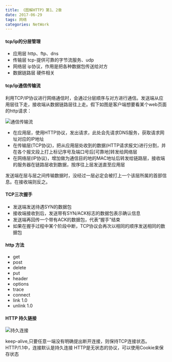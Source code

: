 ```yaml
---
title: 《图解HTTP》第1、2章
date: 2017-06-29
tags: 网络
categories: NetWork
---
```

#### tcp/ip的分层管理 ####

- 应用层 http、ftp、dns
- 传输层 tcp-提供可靠的字节流服务、udp
- 网络层 ip协议，作用是把各种数据包传送给对方
- 数据链路层 硬件相关

#### tcp/ip通信传输流 ####

利用TCP/IP协议进行网络通信时，会通过分层顺序与对方进行通信。发送端从应用层往下走，接收端从数据链路层往上走。假下如图是客户端想要看某个web页面的http请求：

![通信传输流](/images/tcp-ip通信传输流.png)

- 在应用层，使用HTTP协议，发出请求，此处会先请求DNS服务，获取请求网址对应的IP地址
- 在传输层(TCP协议)，把从应用层处收到的数据(HTTP请求报文)进行分割，并在各个报文段上打上标记序号及端口号后[可靠地]转发给网络层
- 在网络层(IP协议)，增加做为通信目的地的MAC地址后转发给链路层，接收端的服务器在链路层收到数据，按序往上层发送直至应用层

发送端在层与层之间传输数据时，没经过一层必定会被打上一个该层所属的首部信息。在接收端则反之。


#### TCP三次握手 ####

- 发送端发送待遇SYN的数据包
- 接收端接收到后，发送带有SYN/ACK标志的数据包表示确认信息
- 发送端再回传一个带有ACK的数据包，代表“握手”结束
- 如果在握手过程中某个阶段中断，TCP协议会再次以相同的顺序发送相同的数据包
 
#### http 方法 ####

- get
- post
- delete
- put
- header
- options
- trace
- connect
- link 1.0
- unlink 1.0

#### HTTP 持久链接 ####

![持久连接](/images/HTTP持久连接.png)

keep-alive,只要任意一端没有明确提出断开连接，则保持TCP连接状态。
HTTP/1.1中，连接默认是持久连接
HTTP是无状态的协议，可以使用Cookie来保存状态